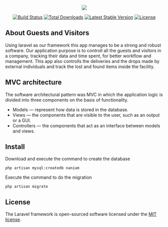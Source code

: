 <p align="center"><img src="https://laravel.com/assets/img/components/logo-laravel.svg"></p>

<p align="center">
<a href="https://travis-ci.org/laravel/framework"><img src="https://travis-ci.org/laravel/framework.svg" alt="Build Status"></a>
<a href="https://packagist.org/packages/laravel/framework"><img src="https://poser.pugx.org/laravel/framework/d/total.svg" alt="Total Downloads"></a>
<a href="https://packagist.org/packages/laravel/framework"><img src="https://poser.pugx.org/laravel/framework/v/stable.svg" alt="Latest Stable Version"></a>
<a href="https://packagist.org/packages/laravel/framework"><img src="https://poser.pugx.org/laravel/framework/license.svg" alt="License"></a>
</p>

## About Guests and Visitors

Using laravel as our framework this app manages to be a strong and robust software.
Our application purpose is to controll all the guests and visitors in a company, tracking their data and time spent, for better workflow and management. This app also controlls the deliveries and the drops made by external individuals and track the lost and found items inside the facility. 

## MVC architecture

The software architectural pattern was MVC in which the application logic is divided into three components on the basis of functionality.

* Models — represent how data is stored in the database.
* Views — the components that are visible to the user, such as an output or a GUI.
* Controllers — the components that act as an interface between models and views.

## Install

Download and execute the command to create the database 
```
php artisan mysql:createdb nanium

```
Execute the command to do the migration
```
php artisan migrate
```

## License

The Laravel framework is open-sourced software licensed under the [MIT license](http://opensource.org/licenses/MIT).
